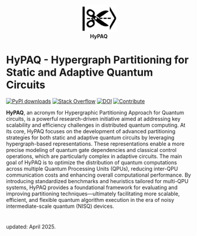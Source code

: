 <div align="center">
  <img src="hypaq.png" alt="HyPAQ" width="100"/>
  <br/>
  <strong>HyPAQ</strong>
</div>

# HyPAQ - Hypergraph Partitioning for Static and Adaptive Quantum Circuits
[![PyPI downloads](https://img.shields.io/pypi/dm/your-package-name?label=PyPI%20downloads)](https://pypi.org/project/hypaq/)
[![Stack Overflow](https://img.shields.io/badge/stackoverflow-Ask%20questions-blue)](https://stackoverflow.com/questions/tagged/hypaq)
[![DOI](https://img.shields.io/badge/DOI-10.1109%2FQCE57702.2023.00055-blue)](https://doi.org/10.48550/arXiv.2504.09318)
[![Contribute](https://img.shields.io/badge/Contribute-Good%20First%20Issue-brightgreen)](https://github.com/hypaq/hypaq/issues?q=is%3Aissue+is%3Aopen+label%3A%22good+first+issue%22)

**HyPAQ**, an acronym for Hypergraphic Partitioning Approach for Quantum circuits, is a powerful research-driven initiative aimed at addressing key scalability and efficiency challenges in distributed quantum computing. At its core, HyPAQ focuses on the development of advanced partitioning strategies for both static and adaptive quantum circuits by leveraging hypergraph-based representations. These representations enable a more precise modeling of quantum gate dependencies and classical control operations, which are particularly complex in adaptive circuits. The main goal of HyPAQ is to optimize the distribution of quantum computations across multiple Quantum Processing Units (QPUs), reducing inter-QPU communication costs and enhancing overall computational performance. By introducing standardized benchmarks and heuristics tailored for multi-QPU systems, HyPAQ provides a foundational framework for evaluating and improving partitioning techniques—ultimately facilitating more scalable, efficient, and flexible quantum algorithm execution in the era of noisy intermediate-scale quantum (NISQ) devices.

#
updated: April 2025.
